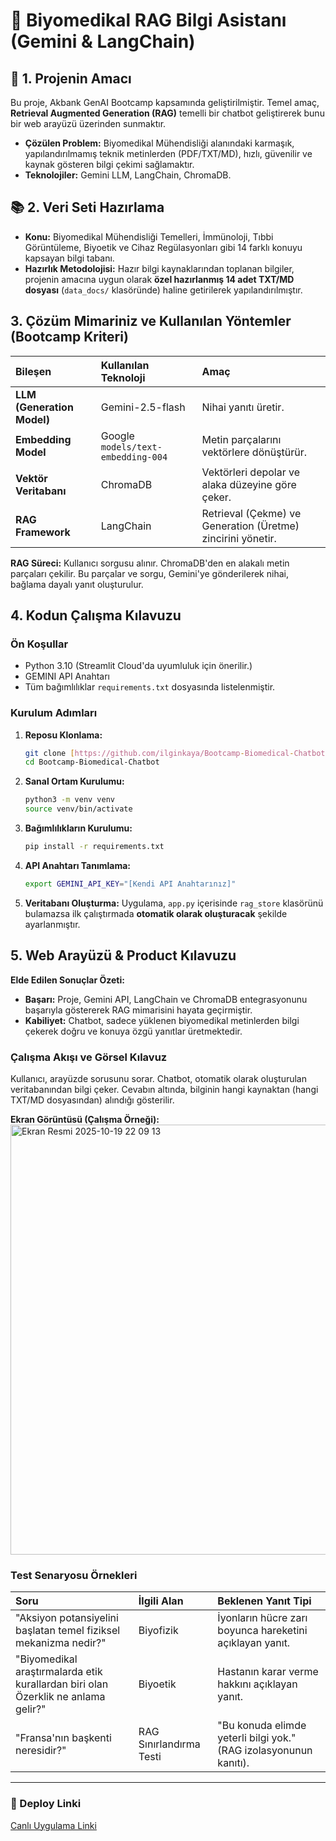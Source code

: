 # 🔬 Biyomedikal RAG Bilgi Asistanı (Gemini & LangChain)

## 📌 1. Projenin Amacı 

Bu proje, Akbank GenAI Bootcamp kapsamında geliştirilmiştir. Temel amaç, **Retrieval Augmented Generation (RAG)** temelli bir chatbot geliştirerek bunu bir web arayüzü üzerinden sunmaktır.

* **Çözülen Problem:** Biyomedikal Mühendisliği alanındaki karmaşık, yapılandırılmamış teknik metinlerden (PDF/TXT/MD), hızlı, güvenilir ve kaynak gösteren bilgi çekimi sağlamaktır.
* **Teknolojiler:** Gemini LLM, LangChain, ChromaDB.

## 📚 2. Veri Seti Hazırlama 

* **Konu:** Biyomedikal Mühendisliği Temelleri, İmmünoloji, Tıbbi Görüntüleme, Biyoetik ve Cihaz Regülasyonları gibi 14 farklı konuyu kapsayan bilgi tabanı.
* **Hazırlık Metodolojisi:** Hazır bilgi kaynaklarından toplanan bilgiler, projenin amacına uygun olarak **özel hazırlanmış 14 adet TXT/MD dosyası** (`data_docs/` klasöründe) haline getirilerek yapılandırılmıştır.

## 3. Çözüm Mimariniz ve Kullanılan Yöntemler (Bootcamp Kriteri)

| Bileşen | Kullanılan Teknoloji | Amaç |
| :--- | :--- | :--- |
| **LLM (Generation Model)** | Gemini-2.5-flash | Nihai yanıtı üretir. |
| **Embedding Model** | Google `models/text-embedding-004` | Metin parçalarını vektörlere dönüştürür. |
| **Vektör Veritabanı** | ChromaDB | Vektörleri depolar ve alaka düzeyine göre çeker. |
| **RAG Framework** | LangChain | Retrieval (Çekme) ve Generation (Üretme) zincirini yönetir. |

**RAG Süreci:** Kullanıcı sorgusu alınır. ChromaDB'den en alakalı metin parçaları çekilir. Bu parçalar ve sorgu, Gemini'ye gönderilerek nihai, bağlama dayalı yanıt oluşturulur.

## 4. Kodun Çalışma Kılavuzu 

### Ön Koşullar
* Python 3.10 (Streamlit Cloud'da uyumluluk için önerilir.)
* GEMINI API Anahtarı
* Tüm bağımlılıklar `requirements.txt` dosyasında listelenmiştir.

### Kurulum Adımları
1.  **Reposu Klonlama:**
    ```bash
    git clone [https://github.com/ilginkaya/Bootcamp-Biomedical-Chatbot.git](https://github.com/ilginkaya/Bootcamp-Biomedical-Chatbot.git)
    cd Bootcamp-Biomedical-Chatbot
    ```
2.  **Sanal Ortam Kurulumu:**
    ```bash
    python3 -m venv venv
    source venv/bin/activate
    ```
3.  **Bağımlılıkların Kurulumu:**
    ```bash
    pip install -r requirements.txt
    ```
4.  **API Anahtarı Tanımlama:**
    ```bash
    export GEMINI_API_KEY="[Kendi API Anahtarınız]"
    ```
5.  **Veritabanı Oluşturma:** Uygulama, `app.py` içerisinde `rag_store` klasörünü bulamazsa ilk çalıştırmada **otomatik olarak oluşturacak** şekilde ayarlanmıştır.

## 5. Web Arayüzü & Product Kılavuzu 

**Elde Edilen Sonuçlar Özeti:**

* **Başarı:** Proje, Gemini API, LangChain ve ChromaDB entegrasyonunu başarıyla göstererek RAG mimarisini hayata geçirmiştir.
* **Kabiliyet:** Chatbot, sadece yüklenen biyomedikal metinlerden bilgi çekerek doğru ve konuya özgü yanıtlar üretmektedir.

### Çalışma Akışı ve Görsel Kılavuz
Kullanıcı, arayüzde sorusunu sorar. Chatbot, otomatik olarak oluşturulan veritabanından bilgi çeker. Cevabın altında, bilginin hangi kaynaktan (hangi TXT/MD dosyasından) alındığı gösterilir.

**Ekran Görüntüsü (Çalışma Örneği):**
<img width="1098" height="688" alt="Ekran Resmi 2025-10-19 22 09 13" src="https://github.com/user-attachments/assets/84f9f77a-bd65-4fd0-b89e-034cb445d56f" />


### Test Senaryosu Örnekleri
| Soru | İlgili Alan | Beklenen Yanıt Tipi |
| :--- | :--- | :--- |
| "Aksiyon potansiyelini başlatan temel fiziksel mekanizma nedir?" | Biyofizik | İyonların hücre zarı boyunca hareketini açıklayan yanıt. |
| "Biyomedikal araştırmalarda etik kurallardan biri olan Özerklik ne anlama gelir?" | Biyoetik | Hastanın karar verme hakkını açıklayan yanıt. |
| "Fransa'nın başkenti neresidir?" | RAG Sınırlandırma Testi | "Bu konuda elimde yeterli bilgi yok." (RAG izolasyonunun kanıtı). |

***

### 🔗 Deploy Linki
[Canlı Uygulama Linki](https://4f1b9c3b4cf22cb193.gradio.live/)
